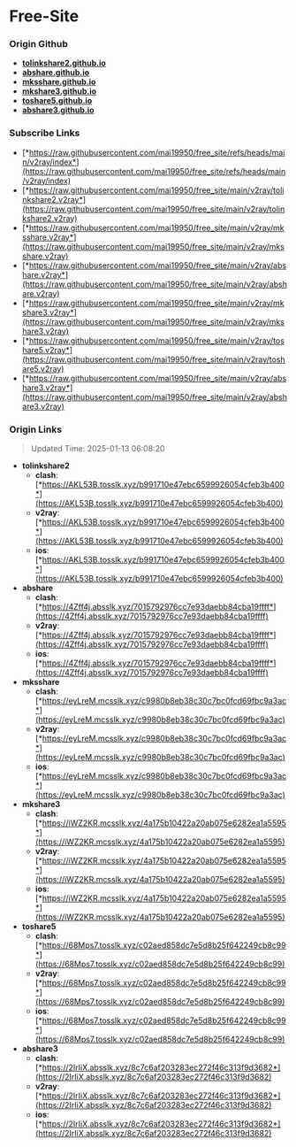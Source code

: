 # Free-Site

### Origin Github

- [**tolinkshare2.github.io**](https://github.com/tolinkshare2/tolinkshare2.github.io)
- [**abshare.github.io**](https://github.com/abshare/abshare.github.io)
- [**mksshare.github.io**](https://github.com/mksshare/mksshare.github.io)
- [**mkshare3.github.io**](https://github.com/mkshare3/mkshare3.github.io)
- [**toshare5.github.io**](https://github.com/toshare5/toshare5.github.io)
- [**abshare3.github.io**](https://github.com/abshare3/abshare3.github.io)

### Subscribe Links

- [*https://raw.githubusercontent.com/mai19950/free_site/refs/heads/main/v2ray/index*](https://raw.githubusercontent.com/mai19950/free_site/refs/heads/main/v2ray/index)
- [*https://raw.githubusercontent.com/mai19950/free_site/main/v2ray/tolinkshare2.v2ray*](https://raw.githubusercontent.com/mai19950/free_site/main/v2ray/tolinkshare2.v2ray)
- [*https://raw.githubusercontent.com/mai19950/free_site/main/v2ray/mksshare.v2ray*](https://raw.githubusercontent.com/mai19950/free_site/main/v2ray/mksshare.v2ray)
- [*https://raw.githubusercontent.com/mai19950/free_site/main/v2ray/abshare.v2ray*](https://raw.githubusercontent.com/mai19950/free_site/main/v2ray/abshare.v2ray)
- [*https://raw.githubusercontent.com/mai19950/free_site/main/v2ray/mkshare3.v2ray*](https://raw.githubusercontent.com/mai19950/free_site/main/v2ray/mkshare3.v2ray)
- [*https://raw.githubusercontent.com/mai19950/free_site/main/v2ray/toshare5.v2ray*](https://raw.githubusercontent.com/mai19950/free_site/main/v2ray/toshare5.v2ray)
- [*https://raw.githubusercontent.com/mai19950/free_site/main/v2ray/abshare3.v2ray*](https://raw.githubusercontent.com/mai19950/free_site/main/v2ray/abshare3.v2ray)

### Origin Links

> Updated Time: 2025-01-13 06:08:20

- **tolinkshare2**
  - **clash**: [*https://AKL53B.tosslk.xyz/b991710e47ebc6599926054cfeb3b400*](https://AKL53B.tosslk.xyz/b991710e47ebc6599926054cfeb3b400)
  - **v2ray**: [*https://AKL53B.tosslk.xyz/b991710e47ebc6599926054cfeb3b400*](https://AKL53B.tosslk.xyz/b991710e47ebc6599926054cfeb3b400)
  - **ios**: [*https://AKL53B.tosslk.xyz/b991710e47ebc6599926054cfeb3b400*](https://AKL53B.tosslk.xyz/b991710e47ebc6599926054cfeb3b400)
- **abshare**
  - **clash**: [*https://4Zff4j.absslk.xyz/7015792976cc7e93daebb84cba19ffff*](https://4Zff4j.absslk.xyz/7015792976cc7e93daebb84cba19ffff)
  - **v2ray**: [*https://4Zff4j.absslk.xyz/7015792976cc7e93daebb84cba19ffff*](https://4Zff4j.absslk.xyz/7015792976cc7e93daebb84cba19ffff)
  - **ios**: [*https://4Zff4j.absslk.xyz/7015792976cc7e93daebb84cba19ffff*](https://4Zff4j.absslk.xyz/7015792976cc7e93daebb84cba19ffff)
- **mksshare**
  - **clash**: [*https://eyLreM.mcsslk.xyz/c9980b8eb38c30c7bc0fcd69fbc9a3ac*](https://eyLreM.mcsslk.xyz/c9980b8eb38c30c7bc0fcd69fbc9a3ac)
  - **v2ray**: [*https://eyLreM.mcsslk.xyz/c9980b8eb38c30c7bc0fcd69fbc9a3ac*](https://eyLreM.mcsslk.xyz/c9980b8eb38c30c7bc0fcd69fbc9a3ac)
  - **ios**: [*https://eyLreM.mcsslk.xyz/c9980b8eb38c30c7bc0fcd69fbc9a3ac*](https://eyLreM.mcsslk.xyz/c9980b8eb38c30c7bc0fcd69fbc9a3ac)
- **mkshare3**
  - **clash**: [*https://iWZ2KR.mcsslk.xyz/4a175b10422a20ab075e6282ea1a5595*](https://iWZ2KR.mcsslk.xyz/4a175b10422a20ab075e6282ea1a5595)
  - **v2ray**: [*https://iWZ2KR.mcsslk.xyz/4a175b10422a20ab075e6282ea1a5595*](https://iWZ2KR.mcsslk.xyz/4a175b10422a20ab075e6282ea1a5595)
  - **ios**: [*https://iWZ2KR.mcsslk.xyz/4a175b10422a20ab075e6282ea1a5595*](https://iWZ2KR.mcsslk.xyz/4a175b10422a20ab075e6282ea1a5595)
- **toshare5**
  - **clash**: [*https://68Mps7.tosslk.xyz/c02aed858dc7e5d8b25f642249cb8c99*](https://68Mps7.tosslk.xyz/c02aed858dc7e5d8b25f642249cb8c99)
  - **v2ray**: [*https://68Mps7.tosslk.xyz/c02aed858dc7e5d8b25f642249cb8c99*](https://68Mps7.tosslk.xyz/c02aed858dc7e5d8b25f642249cb8c99)
  - **ios**: [*https://68Mps7.tosslk.xyz/c02aed858dc7e5d8b25f642249cb8c99*](https://68Mps7.tosslk.xyz/c02aed858dc7e5d8b25f642249cb8c99)
- **abshare3**
  - **clash**: [*https://2IrIiX.absslk.xyz/8c7c6af203283ec272f46c313f9d3682*](https://2IrIiX.absslk.xyz/8c7c6af203283ec272f46c313f9d3682)
  - **v2ray**: [*https://2IrIiX.absslk.xyz/8c7c6af203283ec272f46c313f9d3682*](https://2IrIiX.absslk.xyz/8c7c6af203283ec272f46c313f9d3682)
  - **ios**: [*https://2IrIiX.absslk.xyz/8c7c6af203283ec272f46c313f9d3682*](https://2IrIiX.absslk.xyz/8c7c6af203283ec272f46c313f9d3682)
